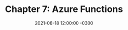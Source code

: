 ---
layout: post
title: 'Chapter 7: Azure Functions'
description: 'FaaS czyli Azure funkcje'
date:   2021-08-18 12:00:00 -0300
categories: start blog
by: 'JL'
icon: 'cloud'
questions:
  - question: 'TBA'
    answer: ''
    ytlink: "https://youtube.com/playlist?list=PLC5LIX9Pfs1XyT8wVGmYCAMk2z24B08v5"
    date:    2022-01-01 12:00:00 -0300
  - question: 'TBA'
    answer: ''
    ytlink: ""
    date:    2022-01-01 12:00:00 -0300
  - question: 'TBA'
    answer: ''
    ytlink: ""
    date:    2022-01-01 12:00:00 -0300
  - question: 'TBA'
    answer: ''
    ytlink: ""
    date:    2022-01-01 12:00:00 -0300
  - question: 'TBA'
    answer: ''
    ytlink: ""
    date:    2022-01-01 12:00:00 -0300
---